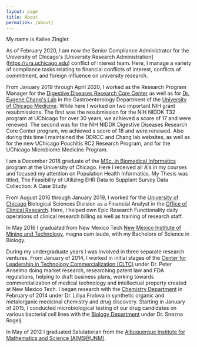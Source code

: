 ```yaml
---
layout: page
title: About
permalink: /about/
---
```

My name is Kailee Zingler.  

As of February 2020, I am now the Senior Compliance Administrator for the University of Chicago's [University Research Administration] (https://ura.uchicago.edu) conflict of interest team.
Here, I manage a variety of compliance tasks relating to financial conflicts of interest, conflicts of commitment, and foreign influence on university research.

From January 2019 through April 2020, I worked as the Research Program Manager for the [Digestive Diseases Research Core Center](http://www.uchicagoddrcc.org/research-cores) as well as for [Dr. Eugene Chang's Lab](https://changlab.uchicago.edu) in the Gastroenterology Department of the [University of Chicago Medicine](https://en.wikipedia.org/wiki/University_of_Chicago_Medical_Center).
While here I worked on two important NIH grant resubmissions. The first was the resubmission for the NIH NIDDK T32 program at UChicago for over 30 years, we achieved a score of 17 and were renewed. The second was for the NIH NIDDK Digestive Diseases Research Core Center program, we achieved a score of 18 and were renewed.
Also during this time I maintained the DDRCC and Chang lab websites, as well as for the new UChicago Pouchitis RC2 Research Program, and for the UChicago Microbiome Medicine Program.

I am a December 2018 graduate of the [MSc. in Biomedical Informatics](https://grahamschool.uchicago.edu/academic-programs/masters-degrees/biomedical-informatics) program at the University of Chicago. Here I received all A's in my courses and focused my attention on Population Health Informatics. My Thesis was titled, The Feasibility of Utilizing EHR Data to Supplant Survey Data Collection: A Case Study. 

From August 2016 through January 2019, I worked for the [University of Chicago](https://en.wikipedia.org/wiki/University_of_Chicago) Biological Sciences Division as a Financial Analyst in the
[Office of Clinical Research](http://bsdocr.bsd.uchicago.edu). Here, I helped own Epic Research Functionality daily operations of clinical research billing as well as training of research staff.

In May 2016 I graduated from New Mexico Tech [New Mexico Institute of Mining and
Technology](https://en.wikipedia.org/wiki/New_Mexico_Institute_of_Mining_and_Technology), 
magna cum laude, with my Bachelors of Science
in Biology.

During my undergraduate years I was involved in three separate research ventures.  From
January of 2014, I worked in initial stages of the [Center for Leadership in Technology
Commercialization (CLTC)](http://management.nmt.edu/cltc/) under Dr. Peter
Anselmo doing market research, researching patent law and FDA regulations, helping to draft business plans,
working towards commercialization of medical technology and intellectual property created at New Mexico Tech.
I began research with the [Chemistry
Department](http://infohost.nmt.edu/~chem/) in February of 2014 under Dr. Liliya Frolova in
synthetic organic and metalorganic medicinal chemistry and drug discovery. Starting in January of 2015, I conducted 
microbiological testing of our drug candidates on various bacterial cell lines with the [Biology
Department](http://infohost.nmt.edu/~biology/) under Dr. Snezna Rogelj.     

In May of 2012 I graduated Salutatorian from the [Albuquerque Institute for Mathematics and Science (AIMS@UNM)](http://www.aims-unm.org).

